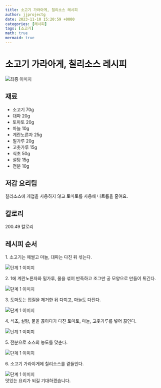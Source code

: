 ```yaml
---
title: 소고기 가라아게, 칠리소스 레시피
author: jjprojectg
date: 2023-11-10 15:20:59 +0000
categories: [레시피]
tags: [소고기]
math: true
mermaid: true
---
```

<meta name="og:type" content="website"/>
<meta charset="UTF-8"/>
<div class="header">
  <h1>소고기 가라아게, 칠리소스 레시피</h1>
</div>

<div class="container my-4">
  <div class="row">
    <div class="col-12 col-md-6">
      <div class="recipe-image">
        <img src="http://www.foodsafetykorea.go.kr/uploadimg/20190408/20190408095001_1554684601056.jpg" class="step-image" alt="최종 이미지"/>
      </div>
    </div>
    <div class="col-12 col-md-6">
      <div class="ingredients">
        <h2>재료</h2>
        <ul class="card">
          <li> 소고기 70g </li>
          <li>  대파 20g </li>
          <li>  토마토 20g </li>
          <li>  마늘 10g </li>
          <li>  계란노른자 25g </li>
          <li>  밀가루 20g </li>
          <li>  고춧가루 15g </li>
          <li>  식초 50g </li>
          <li>  설탕 15g </li>
          <li>  전분 10g </li>
</ul>
      </div>
    </div>
    <div class="col-12 col-md-6">
      <div class="ingredients">
        <h2>저감 요리팁</h2>
        <div class="card"> 
          <p>
            칠리소스에 케첩을 사용하지 않고 토마토를 사용해 나트륨을 줄여요.
          </p>
        </div>
      </div>
      <div class="ingredients">
        <h2>칼로리</h2>
        <div class="card"> 
          <p>
            200.49 칼로리
          </p>
        </div>
      </div>
    </div>
  </div>

  <h2 class="my-4">레시피 순서</h2>
  <div class="card recipe-card">
    <div class="card-body recipe-step">
      <p class="card-text step-description">1. 소고기는 채썰고 마늘, 대파는 다진 뒤 섞는다.</p>
      <img src="http://www.foodsafetykorea.go.kr/uploadimg/20190408/20190408095037_1554684637290.jpg" alt="단계 1 이미지" class="step-image"/>
    </div>
  </div>
  <div class="card recipe-card">
    <div class="card-body recipe-step">
      <p class="card-text step-description">2. 1에 계란노른자와 밀가루, 물을 섞어 반죽하고 조그만 공 모양으로 만들어 튀긴다.</p>
      <img src="http://www.foodsafetykorea.go.kr/uploadimg/20190408/20190408095056_1554684656422.jpg" alt="단계 1 이미지" class="step-image"/>
    </div>
  </div>
  <div class="card recipe-card">
    <div class="card-body recipe-step">
      <p class="card-text step-description">3. 토마토는 껍질을 제거한 뒤 다지고, 마늘도 다진다.</p>
      <img src="http://www.foodsafetykorea.go.kr/uploadimg/20190408/20190408095114_1554684674696.jpg" alt="단계 1 이미지" class="step-image"/>
    </div>
  </div>
  <div class="card recipe-card">
    <div class="card-body recipe-step">
      <p class="card-text step-description">4. 식초, 설탕, 물을 끓이다가 다진 토마토, 마늘, 고춧가루를 넣어 끓인다.</p>
      <img src="http://www.foodsafetykorea.go.kr/uploadimg/20190408/20190408095134_1554684694510.jpg" alt="단계 1 이미지" class="step-image"/>
    </div>
  </div>
  <div class="card recipe-card">
    <div class="card-body recipe-step">
      <p class="card-text step-description">5. 전분으로 소스의 농도를 맞춘다.</p>
      <img src="http://www.foodsafetykorea.go.kr/uploadimg/20190408/20190408095155_1554684715015.jpg" alt="단계 1 이미지" class="step-image"/>
    </div>
  </div>
  <div class="card recipe-card">
    <div class="card-body recipe-step">
      <p class="card-text step-description">6. 소고기 가라야게에 칠리소스를 곁들인다.</p>
      <img src="http://www.foodsafetykorea.go.kr/uploadimg/20190408/20190408095214_1554684734976.jpg" alt="단계 1 이미지" class="step-image"/>
    </div>
  </div>

</div>
맛있는 요리가 되길 기대하겠습니다.
